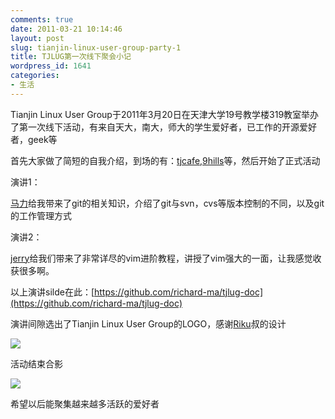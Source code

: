 ```yaml
---
comments: true
date: 2011-03-21 10:14:46
layout: post
slug: tianjin-linux-user-group-party-1
title: TJLUG第一次线下聚会小记
wordpress_id: 1641
categories:
- 生活
---
```


Tianjin Linux User Group于2011年3月20日在天津大学19号教学楼319教室举办了第一次线下活动，有来自天大，南大，师大的学生爱好者，已工作的开源爱好者，geek等





首先大家做了简短的自我介绍，到场的有：[tjcafe](http://t.sina.com.cn/tjcafe),[9hills](http://t.sina.com.cn/cynic)等，然后开始了正式活动





演讲1：





[马力](http://www.richardma.org/)给我带来了git的相关知识，介绍了git与svn，cvs等版本控制的不同，以及git的工作管理方式





演讲2：





[jerry](http://moonranger.github.com/)给我们带来了非常详尽的vim进阶教程，讲授了vim强大的一面，让我感觉收获很多啊。





以上演讲silde在此：[https://github.com/richard-ma/tjlug-doc](https://github.com/richard-ma/tjlug-doc)





  






演讲间隙选出了Tianjin Linux User Group的LOGO，感谢[Riku](http://wowubuntu.com/)叔的设计





[![](http://www.freetstar.com/wp-content/uploads/2011/03/logo-a.png)](http://www.freetstar.com/wp-content/uploads/2011/03/logo-a.png)





  






  






  






  






  






  






  






  






  






  






  






活动结束合影





![](http://i.imgur.com/VyvS3.jpg)





  






希望以后能聚集越来越多活跃的爱好者





  






  

